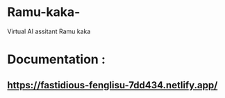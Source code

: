 # Ramu-kaka-
Virtual AI assitant Ramu kaka

# Documentation : 
 ## https://fastidious-fenglisu-7dd434.netlify.app/
